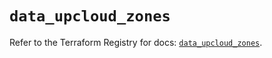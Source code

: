# `data_upcloud_zones`

Refer to the Terraform Registry for docs: [`data_upcloud_zones`](https://registry.terraform.io/providers/upcloudltd/upcloud/3.3.0/docs/data-sources/zones).
